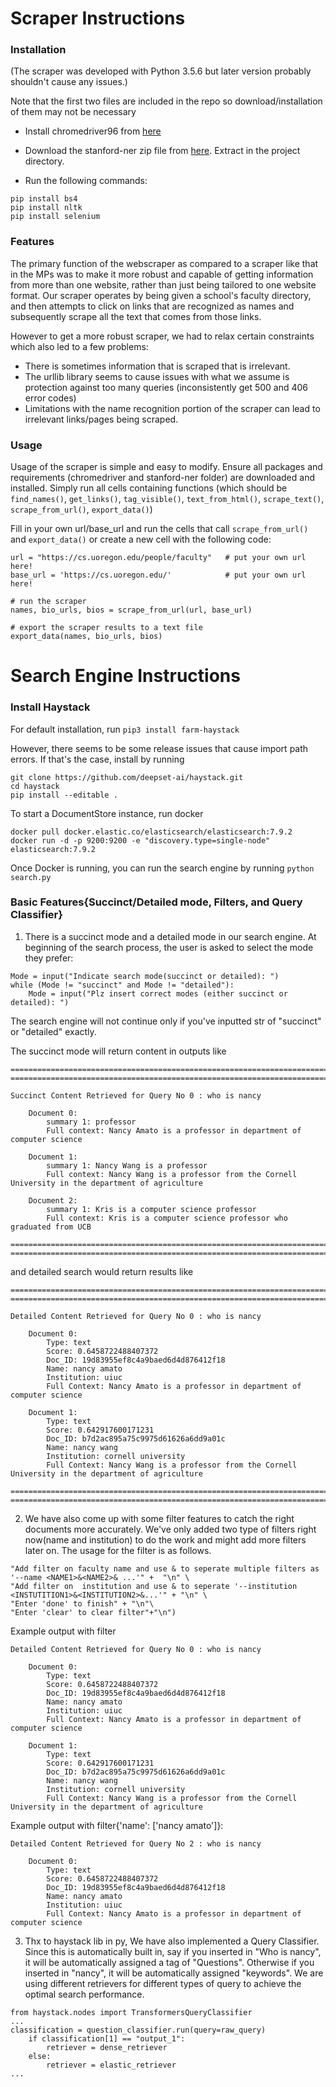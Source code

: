 # Scraper Instructions
### Installation
(The scraper was developed with Python 3.5.6 but later version probably shouldn't cause any issues.)

Note that the first two files are included in the repo so download/installation of them may not be necessary
- Install chromedriver96 from [here](https://chromedriver.storage.googleapis.com/index.html?path=96.0.4664.45/)
- Download the stanford-ner zip file from [here](https://nlp.stanford.edu/software/CRF-NER.shtml#Download). Extract in the project directory.

- Run the following commands:
```
pip install bs4
pip install nltk
pip install selenium
```

### Features
The primary function of the webscraper as compared to a scraper like that in the MPs was to make it more robust and capable of getting information from more than one website, rather than just being tailored to one website format. Our scraper operates by being given a school's faculty directory, and then attempts to click on links that are recognized as names and subsequently scrape all the text that comes from those links. 

However to get a more robust scraper, we had to relax certain constraints which also led to a few problems:
- There is sometimes information that is scraped that is irrelevant.
- The urllib library seems to cause issues with what we assume is protection against too many queries (inconsistently get 500 and 406 error codes)
- Limitations with the name recognition portion of the scraper can lead to irrelevant links/pages being scraped.

### Usage
Usage of the scraper is simple and easy to modify. Ensure all packages and requirements (chromedriver and stanford-ner folder) are downloaded and installed. Simply run all cells containing functions (which should be ```find_names()```, ```get_links()```, ```tag_visible()```, ```text_from_html()```, ```scrape_text()```, ```scrape_from_url()```, ```export_data()```)

Fill in your own url/base_url and run the cells that call ```scrape_from_url()``` and ```export_data()``` or create a new cell with the following code:
```
url = "https://cs.uoregon.edu/people/faculty"   # put your own url here!
base_url = 'https://cs.uoregon.edu/'            # put your own url here!

# run the scraper
names, bio_urls, bios = scrape_from_url(url, base_url)

# export the scraper results to a text file
export_data(names, bio_urls, bios)
```
# Search Engine Instructions

### Install Haystack
For default installation, run
`pip3 install farm-haystack`

However, there seems to be some release issues that cause import path errors. If that's the case, install by running 
````
git clone https://github.com/deepset-ai/haystack.git
cd haystack
pip install --editable .
````


To start a DocumentStore instance, run docker
````
docker pull docker.elastic.co/elasticsearch/elasticsearch:7.9.2
docker run -d -p 9200:9200 -e "discovery.type=single-node" elasticsearch:7.9.2
````


Once Docker is running, you can run the search engine by running
`python search.py`


### Basic Features{Succinct/Detailed mode, Filters, and Query Classifier}
1. There is a succinct mode and a detailed mode in our search engine. At beginning of the search process, the user is asked to select the mode they prefer:
````
Mode = input("Indicate search mode(succinct or detailed): ")
while (Mode != "succinct" and Mode != "detailed"):
    Mode = input("Plz insert correct modes (either succinct or detailed): ")
````
The search engine will not continue only if you've inputted str of "succinct" or "detailed" exactly.

The succinct mode will return content in outputs like 

````
======================================================================================================
======================================================================================================

Succinct Content Retrieved for Query No 0 : who is nancy

    Document 0: 
        summary 1: professor
        Full context: Nancy Amato is a professor in department of computer science

    Document 1: 
        summary 1: Nancy Wang is a professor
        Full context: Nancy Wang is a professor from the Cornell University in the department of agriculture

    Document 2: 
        summary 1: Kris is a computer science professor
        Full context: Kris is a computer science professor who graduated from UCB

======================================================================================================
======================================================================================================

````
and detailed search would return results like 
````
======================================================================================================
======================================================================================================

Detailed Content Retrieved for Query No 0 : who is nancy

    Document 0: 
        Type: text
        Score: 0.6458722488407372
        Doc_ID: 19d83955ef8c4a9baed6d4d876412f18
        Name: nancy amato
        Institution: uiuc
        Full Context: Nancy Amato is a professor in department of computer science

    Document 1: 
        Type: text
        Score: 0.642917600171231
        Doc_ID: b7d2ac895a75c9975d61626a6dd9a01c
        Name: nancy wang
        Institution: cornell university
        Full Context: Nancy Wang is a professor from the Cornell University in the department of agriculture

======================================================================================================
======================================================================================================
````

2. We have also come up with some filter features to catch the right documents more accurately. We've only added two type of filters right now(name and institution) to do the work and might add more filters later on.
The usage for the filter is as follows.
````
"Add filter on faculty name and use & to seperate multiple filters as '--name <NAME1>&<NAME2>& ...'" +  "\n" \
"Add filter on  institution and use & to seperate '--institution <INSTUTITION1>&<INSTITUTION2>&...'" + "\n" \
"Enter 'done' to finish" + "\n"\
"Enter 'clear' to clear filter"+"\n")
````
        
Example output with filter        
````
Detailed Content Retrieved for Query No 0 : who is nancy

    Document 0: 
        Type: text
        Score: 0.6458722488407372
        Doc_ID: 19d83955ef8c4a9baed6d4d876412f18
        Name: nancy amato
        Institution: uiuc
        Full Context: Nancy Amato is a professor in department of computer science

    Document 1: 
        Type: text
        Score: 0.642917600171231
        Doc_ID: b7d2ac895a75c9975d61626a6dd9a01c
        Name: nancy wang
        Institution: cornell university
        Full Context: Nancy Wang is a professor from the Cornell University in the department of agriculture

````


Example output with filter{'name': ['nancy amato']}:

````
Detailed Content Retrieved for Query No 2 : who is nancy

    Document 0: 
        Type: text
        Score: 0.6458722488407372
        Doc_ID: 19d83955ef8c4a9baed6d4d876412f18
        Name: nancy amato
        Institution: uiuc
        Full Context: Nancy Amato is a professor in department of computer science

````

3. Thx to haystack lib in py, We have also implemented a Query Classifier. Since this is automatically built in, say if you inserted in "Who is nancy", it will be automatically assigned a tag of "Questions". Otherwise if you inserted in "nancy", it will be automatically assigned "keywords". We are using different retrievers for different types of query to achieve the optimal search performance.

````
from haystack.nodes import TransformersQueryClassifier
...
classification = question_classifier.run(query=raw_query)
    if classification[1] == "output_1":
        retriever = dense_retriever
    else:
        retriever = elastic_retriever
...
````
